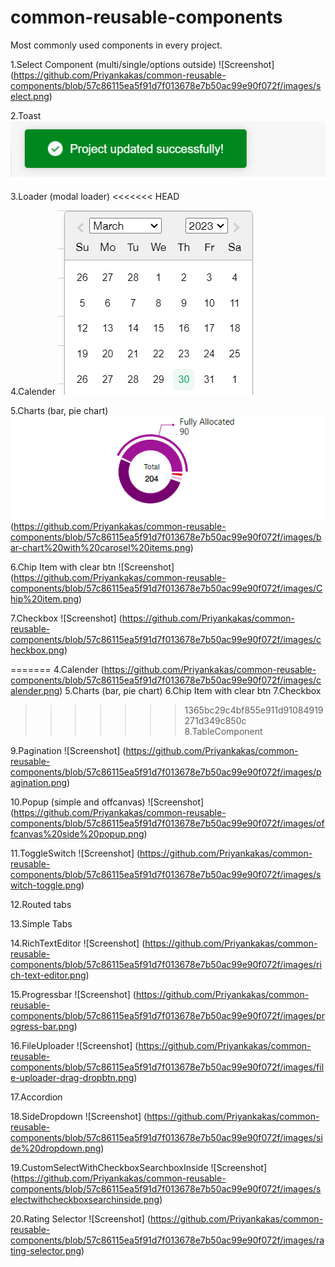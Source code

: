 # common-reusable-components
Most commonly used components in every project.

1.Select Component (multi/single/options outside)  ![Screenshot] (https://github.com/Priyankakas/common-reusable-components/blob/57c86115ea5f91d7f013678e7b50ac99e90f072f/images/select.png)

2.Toast ![Screenshot](https://github.com/Priyankakas/common-reusable-components/blob/main/images/toast.png)

3.Loader (modal loader)
<<<<<<< HEAD

4.Calender ![Screenshot](https://github.com/Priyankakas/common-reusable-components/blob/57c86115ea5f91d7f013678e7b50ac99e90f072f/images/calender.png)

5.Charts (bar, pie chart) ![Screenshot](https://github.com/Priyankakas/common-reusable-components/blob/57c86115ea5f91d7f013678e7b50ac99e90f072f/images/pie-chart.png)
(https://github.com/Priyankakas/common-reusable-components/blob/57c86115ea5f91d7f013678e7b50ac99e90f072f/images/bar-chart%20with%20carosel%20items.png)

6.Chip Item with clear btn  ![Screenshot] (https://github.com/Priyankakas/common-reusable-components/blob/57c86115ea5f91d7f013678e7b50ac99e90f072f/images/Chip%20item.png)

7.Checkbox ![Screenshot] (https://github.com/Priyankakas/common-reusable-components/blob/57c86115ea5f91d7f013678e7b50ac99e90f072f/images/checkbox.png)

=======
4.Calender (https://github.com/Priyankakas/common-reusable-components/blob/57c86115ea5f91d7f013678e7b50ac99e90f072f/images/calender.png)
5.Charts (bar, pie chart)
6.Chip Item with clear btn
7.Checkbox
>>>>>>> 1365bc29c4bf855e911d91084919271d349c850c
8.TableComponent

9.Pagination ![Screenshot] (https://github.com/Priyankakas/common-reusable-components/blob/57c86115ea5f91d7f013678e7b50ac99e90f072f/images/pagination.png)

10.Popup (simple and offcanvas) ![Screenshot] (https://github.com/Priyankakas/common-reusable-components/blob/57c86115ea5f91d7f013678e7b50ac99e90f072f/images/offcanvas%20side%20popup.png)

11.ToggleSwitch ![Screenshot] (https://github.com/Priyankakas/common-reusable-components/blob/57c86115ea5f91d7f013678e7b50ac99e90f072f/images/switch-toggle.png)

12.Routed tabs

13.Simple Tabs

14.RichTextEditor ![Screenshot] (https://github.com/Priyankakas/common-reusable-components/blob/57c86115ea5f91d7f013678e7b50ac99e90f072f/images/rich-text-editor.png)

15.Progressbar ![Screenshot] (https://github.com/Priyankakas/common-reusable-components/blob/57c86115ea5f91d7f013678e7b50ac99e90f072f/images/progress-bar.png)

16.FileUploader ![Screenshot] (https://github.com/Priyankakas/common-reusable-components/blob/57c86115ea5f91d7f013678e7b50ac99e90f072f/images/file-uploader-drag-dropbtn.png)

17.Accordion

18.SideDropdown  ![Screenshot] (https://github.com/Priyankakas/common-reusable-components/blob/57c86115ea5f91d7f013678e7b50ac99e90f072f/images/side%20dropdown.png)

19.CustomSelectWithCheckboxSearchboxInside  ![Screenshot] (https://github.com/Priyankakas/common-reusable-components/blob/57c86115ea5f91d7f013678e7b50ac99e90f072f/images/selectwithcheckboxsearchinside.png)

20.Rating Selector  ![Screenshot] (https://github.com/Priyankakas/common-reusable-components/blob/57c86115ea5f91d7f013678e7b50ac99e90f072f/images/rating-selector.png)

